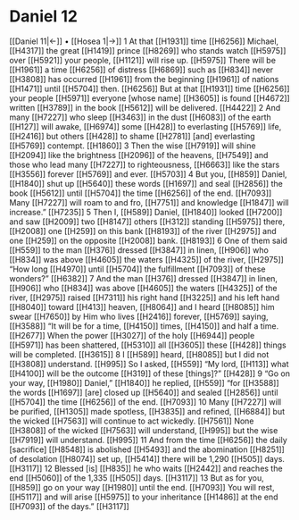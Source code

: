 # Daniel 12
[[Daniel 11|←]] • [[Hosea 1|→]]
1 At that [[H1931]] time [[H6256]] Michael, [[H4317]] the great [[H1419]] prince [[H8269]] who stands watch [[H5975]] over [[H5921]] your people, [[H1121]] will rise up. [[H5975]] There will be [[H1961]] a time [[H6256]] of distress [[H6869]] such as [[H834]] never [[H3808]] has occurred [[H1961]] from the beginning [[H1961]] of nations [[H1471]] until [[H5704]] then. [[H6256]] But at that [[H1931]] time [[H6256]] your people [[H5971]] everyone [whose name] [[H3605]] is found [[H4672]] written [[H3789]] in the book [[H5612]] will be delivered. [[H4422]] 
2 And many [[H7227]] who sleep [[H3463]] in the dust [[H6083]] of the earth [[H127]] will awake, [[H6974]] some [[H428]] to everlasting [[H5769]] life, [[H2416]] but others [[H428]] to shame [[H2781]] [and] everlasting [[H5769]] contempt. [[H1860]] 
3 Then the wise [[H7919]] will shine [[H2094]] like the brightness [[H2096]] of the heavens, [[H7549]] and those who lead many [[H7227]] to righteousness, [[H6663]] like the stars [[H3556]] forever [[H5769]] and ever. [[H5703]] 
4 But you, [[H859]] Daniel, [[H1840]] shut up [[H5640]] these words [[H1697]] and seal [[H2856]] the book [[H5612]] until [[H5704]] the time [[H6256]] of the end. [[H7093]] Many [[H7227]] will roam to and fro, [[H7751]] and knowledge [[H1847]] will increase.” [[H7235]] 
5 Then I, [[H589]] Daniel, [[H1840]] looked [[H7200]] and saw [[H2009]] two [[H8147]] others [[H312]] standing [[H5975]] there, [[H2008]] one [[H259]] on this bank [[H8193]] of the river [[H2975]] and one [[H259]] on the opposite [[H2008]] bank. [[H8193]] 
6 One of them said [[H559]] to the man [[H376]] dressed [[H3847]] in linen, [[H906]] who [[H834]] was above [[H4605]] the waters [[H4325]] of the river, [[H2975]] “How long [[H4970]] until [[H5704]] the fulfillment [[H7093]] of these wonders?” [[H6382]] 
7 And the man [[H376]] dressed [[H3847]] in linen, [[H906]] who [[H834]] was above [[H4605]] the waters [[H4325]] of the river, [[H2975]] raised [[H7311]] his right hand [[H3225]] and his left hand [[H8040]] toward [[H413]] heaven, [[H8064]] and I heard [[H8085]] him swear [[H7650]] by Him who lives [[H2416]] forever, [[H5769]] saying, [[H3588]] “It will be for a time, [[H4150]] times, [[H4150]] and half a time. [[H2677]] When the power [[H3027]] of the holy [[H6944]] people [[H5971]] has been shattered, [[H5310]] all [[H3605]] these [[H428]] things will be completed. [[H3615]] 
8 I [[H589]] heard, [[H8085]] but I did not [[H3808]] understand. [[H995]] So I asked, [[H559]] “My lord, [[H113]] what [[H4100]] will be the outcome [[H319]] of these [things]?” [[H428]] 
9 “Go on your way, [[H1980]] Daniel,” [[H1840]] he replied, [[H559]] “for [[H3588]] the words [[H1697]] [are] closed up [[H5640]] and sealed [[H2856]] until [[H5704]] the time [[H6256]] of the end. [[H7093]] 
10 Many [[H7227]] will be purified, [[H1305]] made spotless, [[H3835]] and refined, [[H6884]] but the wicked [[H7563]] will continue to act wickedly. [[H7561]] None [[H3808]] of the wicked [[H7563]] will understand, [[H995]] but the wise [[H7919]] will understand. [[H995]] 
11 And from the time [[H6256]] the daily [sacrifice] [[H8548]] is abolished [[H5493]] and the abomination [[H8251]] of desolation [[H8074]] set up, [[H5414]] there will be 1,290 [[H505]] days. [[H3117]] 
12 Blessed [is] [[H835]] he who waits [[H2442]] and reaches the end [[H5060]] of the 1,335 [[H505]] days. [[H3117]] 
13 But as for you, [[H859]] go on your way [[H1980]] until the end. [[H7093]] You will rest, [[H5117]] and will arise [[H5975]] to your inheritance [[H1486]] at the end [[H7093]] of the days.” [[H3117]] 
